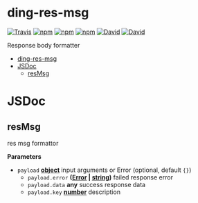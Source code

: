# ding-res-msg

[![Travis](https://img.shields.io/travis/yidinghan/ding-res-msg.svg?style=flat-square)](<>)
[![npm](https://img.shields.io/npm/l/ding-res-msg.svg?style=flat-square)](<>)
[![npm](https://img.shields.io/npm/v/ding-res-msg.svg?style=flat-square)](<>)
[![npm](https://img.shields.io/npm/dm/ding-res-msg.svg?style=flat-square)](<>)
[![David](https://img.shields.io/david/yidinghan/ding-res-msg.svg?style=flat-square)](<>)
[![David](https://img.shields.io/david/dev/yidinghan/ding-res-msg.svg?style=flat-square)](<>)

Response body formatter

<!-- TOC -->

- [ding-res-msg](#ding-res-msg)
- [JSDoc](#jsdoc)
  - [resMsg](#resmsg)

<!-- /TOC -->

# JSDoc

<!-- Generated by documentation.js. Update this documentation by updating the source code. -->

## resMsg

res msg formattor

**Parameters**

-   `payload` **[object](https://developer.mozilla.org/en-US/docs/Web/JavaScript/Reference/Global_Objects/Object)** input arguments or Error (optional, default `{}`)
    -   `payload.error` **([Error](https://developer.mozilla.org/en-US/docs/Web/JavaScript/Reference/Global_Objects/Error) \| [string](https://developer.mozilla.org/en-US/docs/Web/JavaScript/Reference/Global_Objects/String))** failed response error
    -   `payload.data` **any** success response data
    -   `payload.key` **[number](https://developer.mozilla.org/en-US/docs/Web/JavaScript/Reference/Global_Objects/Number)** description
